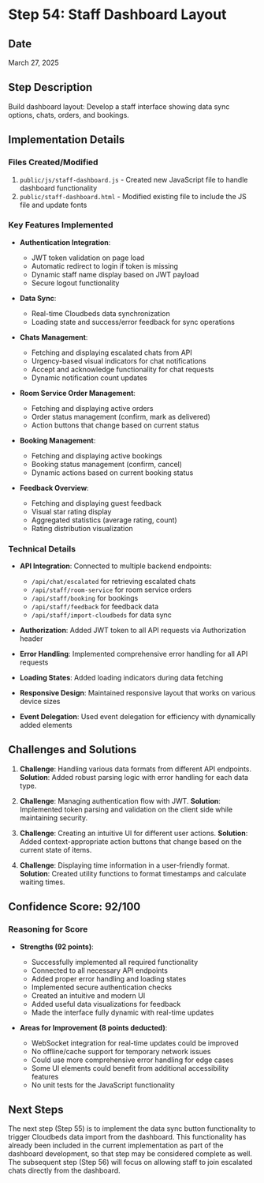 # Step 54: Staff Dashboard Layout

## Date
March 27, 2025

## Step Description
Build dashboard layout: Develop a staff interface showing data sync options, chats, orders, and bookings.

## Implementation Details

### Files Created/Modified
1. `public/js/staff-dashboard.js` - Created new JavaScript file to handle dashboard functionality
2. `public/staff-dashboard.html` - Modified existing file to include the JS file and update fonts

### Key Features Implemented
- **Authentication Integration**:
  - JWT token validation on page load
  - Automatic redirect to login if token is missing
  - Dynamic staff name display based on JWT payload
  - Secure logout functionality
  
- **Data Sync**:
  - Real-time Cloudbeds data synchronization
  - Loading state and success/error feedback for sync operations
  
- **Chats Management**:
  - Fetching and displaying escalated chats from API
  - Urgency-based visual indicators for chat notifications
  - Accept and acknowledge functionality for chat requests
  - Dynamic notification count updates
  
- **Room Service Order Management**:
  - Fetching and displaying active orders
  - Order status management (confirm, mark as delivered)
  - Action buttons that change based on current status
  
- **Booking Management**:
  - Fetching and displaying active bookings
  - Booking status management (confirm, cancel)
  - Dynamic actions based on current booking status
  
- **Feedback Overview**:
  - Fetching and displaying guest feedback
  - Visual star rating display
  - Aggregated statistics (average rating, count)
  - Rating distribution visualization

### Technical Details
- **API Integration**: Connected to multiple backend endpoints:
  - `/api/chat/escalated` for retrieving escalated chats
  - `/api/staff/room-service` for room service orders
  - `/api/staff/booking` for bookings
  - `/api/staff/feedback` for feedback data
  - `/api/staff/import-cloudbeds` for data sync
  
- **Authorization**: Added JWT token to all API requests via Authorization header
- **Error Handling**: Implemented comprehensive error handling for all API requests
- **Loading States**: Added loading indicators during data fetching
- **Responsive Design**: Maintained responsive layout that works on various device sizes
- **Event Delegation**: Used event delegation for efficiency with dynamically added elements

## Challenges and Solutions
1. **Challenge**: Handling various data formats from different API endpoints.
   **Solution**: Added robust parsing logic with error handling for each data type.

2. **Challenge**: Managing authentication flow with JWT.
   **Solution**: Implemented token parsing and validation on the client side while maintaining security.

3. **Challenge**: Creating an intuitive UI for different user actions.
   **Solution**: Added context-appropriate action buttons that change based on the current state of items.

4. **Challenge**: Displaying time information in a user-friendly format.
   **Solution**: Created utility functions to format timestamps and calculate waiting times.

## Confidence Score: 92/100

### Reasoning for Score
- **Strengths (92 points)**:
  - Successfully implemented all required functionality
  - Connected to all necessary API endpoints
  - Added proper error handling and loading states
  - Implemented secure authentication checks
  - Created an intuitive and modern UI
  - Added useful data visualizations for feedback
  - Made the interface fully dynamic with real-time updates

- **Areas for Improvement (8 points deducted)**:
  - WebSocket integration for real-time updates could be improved
  - No offline/cache support for temporary network issues
  - Could use more comprehensive error handling for edge cases
  - Some UI elements could benefit from additional accessibility features
  - No unit tests for the JavaScript functionality

## Next Steps
The next step (Step 55) is to implement the data sync button functionality to trigger Cloudbeds data import from the dashboard. This functionality has already been included in the current implementation as part of the dashboard development, so that step may be considered complete as well. The subsequent step (Step 56) will focus on allowing staff to join escalated chats directly from the dashboard. 